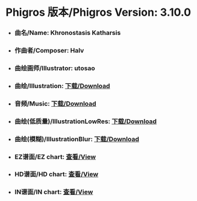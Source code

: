 
# Phigros 版本/Phigros Version:  3.10.0

- ### __曲名/Name:  Khronostasis Katharsis__

- ### __作曲者/Composer:  Halv__

- ### __曲绘画师/Illustrator:  utosao__

- ### __曲绘/Illustration:  [下载/Download](https://github.com/Po6647A/PAR/releases/download/3.10.0/1136.png)__

- ### __音频/Music:  [下载/Download](https://github.com/Po6647A/PAR/releases/download/3.10.0/1646.ogg)__

- ### __曲绘(低质量)/IllustrationLowRes:  [下载/Download](https://github.com/Po6647A/PAR/releases/download/3.10.0/1628.png)__

- ### __曲绘(模糊)/IllustrationBlur:  [下载/Download](https://github.com/Po6647A/PAR/releases/download/3.10.0/1382.png)__


- ### __EZ谱面/EZ chart:  [查看/View](./EZ.json/index.html)__

- ### __HD谱面/HD chart:  [查看/View](./HD.json/index.html)__

- ### __IN谱面/IN chart:  [查看/View](./IN.json/index.html)__
